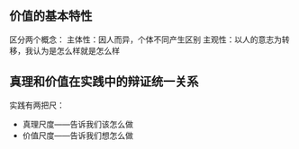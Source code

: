 ## 价值的基本特性
区分两个概念：
主体性：因人而异，个体不同产生区别
主观性：以人的意志为转移，我认为是怎么样就是怎么样

## 真理和价值在实践中的辩证统一关系
实践有两把尺：
- 真理尺度——告诉我们该怎么做
- 价值尺度——告诉我们想怎么做

